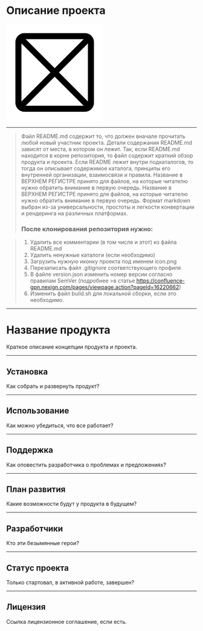 # Описание проекта

![icon](icon.png)

------

>Файл README.md содержит то, что должен вначале прочитать любой новый участник проекта. Детали содержания README.md зависят от места, в котором он лежит. Так, если README.md находится в корне репозитория, то файл содержит краткий обзор продукта и проекта. Если README лежит внутри подкаталогов, то тогда он описывает содержимое каталога, принципы его внутренней организации, взаимосвязи и правила. Название в ВЕРХНЕМ РЕГИСТРЕ принято для файлов, на которые читателю нужно обратить внимание в первую очередь. Название в ВЕРХНЕМ РЕГИСТРЕ принято для файлов, на которые читателю нужно обратить внимание в первую очередь. Формат markdown выбран из-за универсальности, простоты и легкости конвертации и рендеринга на различных платформах.
>
>### После клонирования репозитория нужно:

>1. Удалить все комментарии (в том числе и этот) из файла README.md
>2. Удалить ненужные каталоги (если необходимо)
>3. Загрузить нужную иконку проекта под именем icon.png
>4. Перезаписать файл .gitignore соответствующего профиля
>5. В файле version.json изменить номер версии согласно правилам SemVer (подробнее >в статье https://confluence-gpn.nexign.com/pages/viewpage.action?pageId=16220662)
>6. Изменить файл build.sh для локальной сборки, если это необходимо.

------
# Название продукта

Краткое описание концепции продукта и проекта.

------

## Установка
Как собрать и развернуть продукт?

------

## Использование
Как можно убедиться, что все работает?

-----

## Поддержка
Как оповестить разработчика о проблемах и предложениях?

-----

## План развития
Какие возможности будут у продукта в будущем?

-----

## Разработчики
Кто эти безымянные герои?

-----

## Статус проекта
Только стартовал, в активной работе, завершен?

-----

## Лицензия
Ссылка лицензионное соглашение, если есть.
